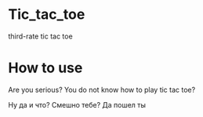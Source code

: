 # Tic_tac_toe
third-rate tic tac toe

# How to use
Are you serious? You do not know how to play tic tac toe? 

Ну да и что? Смешно тебе? Да пошел ты
